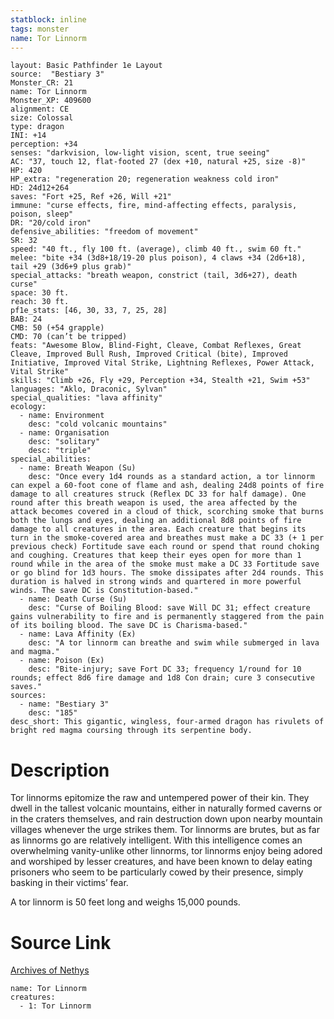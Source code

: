 ```yaml
---
statblock: inline
tags: monster
name: Tor Linnorm
---
```

```statblock
layout: Basic Pathfinder 1e Layout
source:  "Bestiary 3"
Monster_CR: 21
name: Tor Linnorm
Monster_XP: 409600
alignment: CE
size: Colossal
type: dragon
INI: +14
perception: +34
senses: "darkvision, low-light vision, scent, true seeing"
AC: "37, touch 12, flat-footed 27 (dex +10, natural +25, size -8)"
HP: 420
HP_extra: "regeneration 20; regeneration weakness cold iron"
HD: 24d12+264
saves: "Fort +25, Ref +26, Will +21"
immune: "curse effects, fire, mind-affecting effects, paralysis, poison, sleep"
DR: "20/cold iron"
defensive_abilities: "freedom of movement"
SR: 32
speed: "40 ft., fly 100 ft. (average), climb 40 ft., swim 60 ft."
melee: "bite +34 (3d8+18/19-20 plus poison), 4 claws +34 (2d6+18), tail +29 (3d6+9 plus grab)"
special_attacks: "breath weapon, constrict (tail, 3d6+27), death curse"
space: 30 ft.
reach: 30 ft.
pf1e_stats: [46, 30, 33, 7, 25, 28]
BAB: 24
CMB: 50 (+54 grapple)
CMD: 70 (can’t be tripped)
feats: "Awesome Blow, Blind-Fight, Cleave, Combat Reflexes, Great Cleave, Improved Bull Rush, Improved Critical (bite), Improved Initiative, Improved Vital Strike, Lightning Reflexes, Power Attack, Vital Strike"
skills: "Climb +26, Fly +29, Perception +34, Stealth +21, Swim +53"
languages: "Aklo, Draconic, Sylvan"
special_qualities: "lava affinity"
ecology:
  - name: Environment
    desc: "cold volcanic mountains"
  - name: Organisation
    desc: "solitary"
    desc: "triple"
special_abilities:
  - name: Breath Weapon (Su)
    desc: "Once every 1d4 rounds as a standard action, a tor linnorm can expel a 60-foot cone of flame and ash, dealing 24d8 points of fire damage to all creatures struck (Reflex DC 33 for half damage). One round after this breath weapon is used, the area affected by the attack becomes covered in a cloud of thick, scorching smoke that burns both the lungs and eyes, dealing an additional 8d8 points of fire damage to all creatures in the area. Each creature that begins its turn in the smoke-covered area and breathes must make a DC 33 (+ 1 per previous check) Fortitude save each round or spend that round choking and coughing. Creatures that keep their eyes open for more than 1 round while in the area of the smoke must make a DC 33 Fortitude save or go blind for 1d3 hours. The smoke dissipates after 2d4 rounds. This duration is halved in strong winds and quartered in more powerful winds. The save DC is Constitution-based."
  - name: Death Curse (Su)
    desc: "Curse of Boiling Blood: save Will DC 31; effect creature gains vulnerability to fire and is permanently staggered from the pain of its boiling blood. The save DC is Charisma-based."
  - name: Lava Affinity (Ex)
    desc: "A tor linnorm can breathe and swim while submerged in lava and magma."
  - name: Poison (Ex)
    desc: "Bite-injury; save Fort DC 33; frequency 1/round for 10 rounds; effect 8d6 fire damage and 1d8 Con drain; cure 3 consecutive saves."
sources:
  - name: "Bestiary 3"
    desc: "185"
desc_short: This gigantic, wingless, four-armed dragon has rivulets of bright red magma coursing through its serpentine body.
```
# Description
Tor linnorms epitomize the raw and untempered power of their kin. They dwell in the tallest volcanic mountains, either in naturally formed caverns or in the craters themselves, and rain destruction down upon nearby mountain villages whenever the urge strikes them. Tor linnorms are brutes, but as far as linnorms go are relatively intelligent. With this intelligence comes an overwhelming vanity-unlike other linnorms, tor linnorms enjoy being adored and worshiped by lesser creatures, and have been known to delay eating prisoners who seem to be particularly cowed by their presence, simply basking in their victims’ fear.

A tor linnorm is 50 feet long and weighs 15,000 pounds.
# Source Link
[Archives of Nethys](https://aonprd.com/MonsterDisplay.aspx?ItemName=Tor%20Linnorm)
```encounter-table
name: Tor Linnorm
creatures:
  - 1: Tor Linnorm
```

